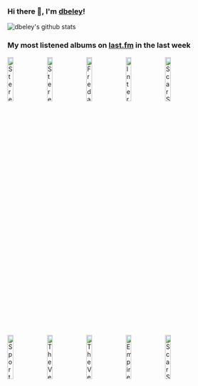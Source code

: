 ### Hi there 👋, I'm [dbeley](https://dbeley.ovh/en)!

![dbeley's github stats](https://github-readme-stats.vercel.app/api?username=dbeley)

### My most listened albums on [last.fm](https://www.last.fm/user/d_beley) in the last week

[<img src='https://lastfm.freetls.fastly.net/i/u/300x300/f1d64213cfe0aadaa44e3742014d02e4.jpg' width='16%' height='16%' alt='Stereolab - Margerine Eclipse'>](https://www.last.fm/music/stereolab/margerine%2beclipse)&nbsp;
[<img src='https://lastfm.freetls.fastly.net/i/u/300x300/14b93899d1096f519beed21f1bdaa1af.jpg' width='16%' height='16%' alt='Stereolab - Mars Audiac Quintet'>](https://www.last.fm/music/stereolab/mars%2baudiac%2bquintet)&nbsp;
[<img src='https://lastfm.freetls.fastly.net/i/u/300x300/95458e99e834eee83bf469b5fc283289.jpg' width='16%' height='16%' alt='Fred again.. - Actual Life 3 (January 1 - September 9 2022)'>](https://www.last.fm/music/fred%2bagain../actual%2blife%2b3%2b%2528january%2b1%2b-%2bseptember%2b9%2b2022%2529)&nbsp;
[<img src='https://lastfm.freetls.fastly.net/i/u/300x300/55292eb15e7e442a9f40f09625d6e111.png' width='16%' height='16%' alt='Interpol - Turn on the Bright Lights'>](https://www.last.fm/music/interpol/turn%2bon%2bthe%2bbright%2blights)&nbsp;
[<img src='https://lastfm.freetls.fastly.net/i/u/300x300/4dc00ab517e74483ad952d69d9d14fe8.jpg' width='16%' height='16%' alt='Scar Symmetry - Dark Matter Dimensions'>](https://www.last.fm/music/scar%2bsymmetry/dark%2bmatter%2bdimensions)&nbsp;
<br>
[<img src='https://lastfm.freetls.fastly.net/i/u/300x300/3746d8f485644e6cce18efc2d695cd46.jpg' width='16%' height='16%' alt='Sport - Bon Voyage'>](https://www.last.fm/music/sport/bon%2bvoyage)&nbsp;
[<img src='https://lastfm.freetls.fastly.net/i/u/300x300/9508856b4a0c8f380809017af9f61974.jpg' width='16%' height='16%' alt='The Velvet Underground - The Velvet Underground'>](https://www.last.fm/music/the%2bvelvet%2bunderground/the%2bvelvet%2bunderground)&nbsp;
[<img src='https://lastfm.freetls.fastly.net/i/u/300x300/3fcc935cdbf04a13ad66a7f21f3e4058.png' width='16%' height='16%' alt='The Velvet Underground - White Light/White Heat'>](https://www.last.fm/music/the%2bvelvet%2bunderground/white%2blight%252fwhite%2bheat)&nbsp;
[<img src='https://lastfm.freetls.fastly.net/i/u/300x300/190c7cbee9aa5fdc977e3f018028beac.jpg' width='16%' height='16%' alt='Empire! Empire! (I Was a Lonely Estate) - What It Takes to Move Forward'>](https://www.last.fm/music/empire%2521%2bempire%2521%2b%2528i%2bwas%2ba%2blonely%2bestate%2529/what%2bit%2btakes%2bto%2bmove%2bforward)&nbsp;
[<img src='https://lastfm.freetls.fastly.net/i/u/300x300/a9e60e6b2ee14f05cf528a03501a8388.jpg' width='16%' height='16%' alt='Scar Symmetry - The Singularity (Phase I: Neohumanity)'>](https://www.last.fm/music/scar%2bsymmetry/the%2bsingularity%2b%2528phase%2bi%253a%2bneohumanity%2529)&nbsp;
<br>
